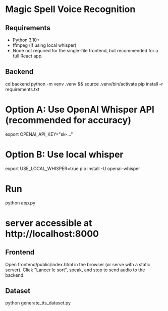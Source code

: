 # Magic Spell Voice Recognition

## Requirements
- Python 3.10+
- ffmpeg (if using local whisper)
- Node not required for the single-file frontend, but recommended for a full React app.

## Backend
cd backend
python -m venv .venv && source .venv/bin/activate
pip install -r requirements.txt

# Option A: Use OpenAI Whisper API (recommended for accuracy)
export OPENAI_API_KEY="sk-..."

# Option B: Use local whisper
export USE_LOCAL_WHISPER=true
pip install -U openai-whisper

# Run
python app.py
# server accessible at http://localhost:8000

## Frontend
Open frontend/public/index.html in the browser (or serve with a static server).
Click "Lancer le sort", speak, and stop to send audio to the backend.

## Dataset
python generate_tts_dataset.py
